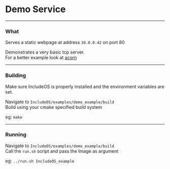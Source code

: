 
# Demo Service
---
### What
Serves a static webpage at address `10.0.0.42` on port 80

Demonstrates a very basic tcp server.  
For a better example look at [acorn](https://github.com/hioa-cs/IncludeOS/tree/dev/examples/acorn)

---
### Building
Make sure IncludeOS is properly installed and the environment variables are set.

Navigate to `IncludeOS/examples/demo_example/build`  
Build using your cmake specified build system

eg: `make`

---
### Running
Navigate to `IncludeOS/examples/demo_example/build`  
Call the `run.sh` script and pass the Image as argument

eg: `../run.sh IncludeOS_example`
